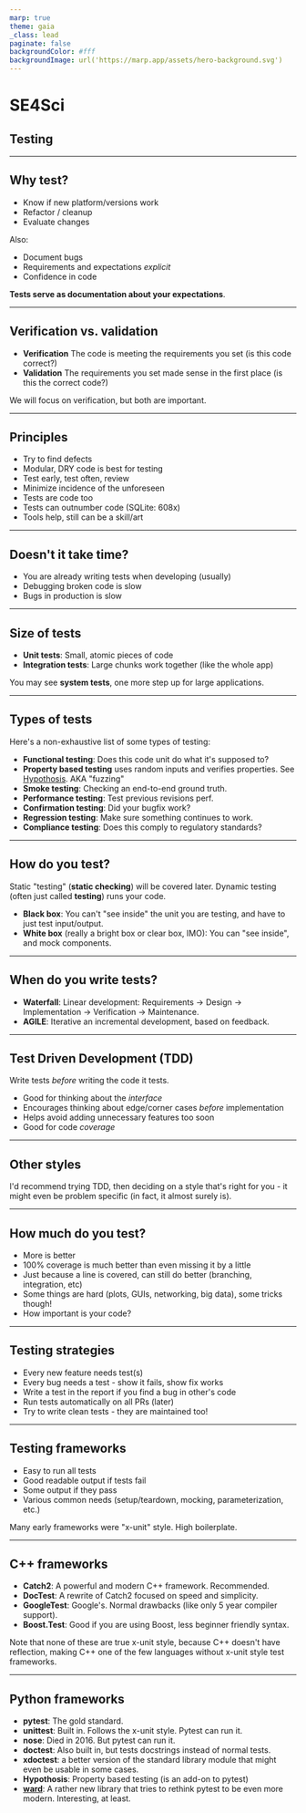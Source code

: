 ```yaml
---
marp: true
theme: gaia
_class: lead
paginate: false
backgroundColor: #fff
backgroundImage: url('https://marp.app/assets/hero-background.svg')
---
```


# SE4Sci

## Testing

---

## Why test?

- Know if new platform/versions work
- Refactor / cleanup
- Evaluate changes

Also:

- Document bugs
- Requirements and expectations _explicit_
- Confidence in code

**Tests serve as documentation about your expectations**.

---

## Verification vs. validation

- **Verification** The code is meeting the requirements you set (is this code correct?)
- **Validation** The requirements you set made sense in the first place (is this the correct code?)

We will focus on verification, but both are important.

---

## Principles

- Try to find defects
- Modular, DRY code is best for testing
- Test early, test often, review
- Minimize incidence of the unforeseen
- Tests are code too
- Tests can outnumber code (SQLite: 608x)
- Tools help, still can be a skill/art

---

## Doesn't it take time?

- You are already writing tests when developing (usually)
- Debugging broken code is slow
- Bugs in production is slow

---

## Size of tests

- **Unit tests**: Small, atomic pieces of code
- **Integration tests**: Large chunks work together (like the whole app)

You may see **system tests**, one more step up for large applications.

---

## Types of tests

Here's a non-exhaustive list of some types of testing:

- **Functional testing**: Does this code unit do what it's supposed to?
- **Property based testing** uses random inputs and verifies properties. See [Hypothosis](https://hypothesis.readthedocs.io/en/latest/). AKA "fuzzing"
- **Smoke testing**: Checking an end-to-end ground truth.
- **Performance testing**: Test previous revisions perf.
- **Confirmation testing**: Did your bugfix work?
- **Regression testing**: Make sure something continues to work.
- **Compliance testing**: Does this comply to regulatory standards?

---

## How do you test?

Static "testing" (**static checking**) will be covered later. Dynamic testing (often just called **testing**) runs your code.

- **Black box**: You can't "see inside" the unit you are testing, and have to just test input/output.
- **White box** (really a bright box or clear box, IMO): You can "see inside", and mock components.

---

## When do you write tests?

- **Waterfall**: Linear development: Requirements -> Design -> Implementation -> Verification -> Maintenance.
- **AGILE**: Iterative an incremental development, based on feedback.

---

## Test Driven Development (TDD)

Write tests _before_ writing the code it tests.

- Good for thinking about the _interface_
- Encourages thinking about edge/corner cases _before_ implementation
- Helps avoid adding unnecessary features too soon
- Good for code _coverage_

---

## Other styles

I'd recommend trying TDD, then deciding on a style that's right for you - it might even be problem specific (in fact, it almost surely is).

---

## How much do you test?

- More is better
- 100% coverage is much better than even missing it by a little
- Just because a line is covered, can still do better (branching, integration, etc)
- Some things are hard (plots, GUIs, networking, big data), some tricks though!
- How important is your code?

---

## Testing strategies

- Every new feature needs test(s)
- Every bug needs a test - show it fails, show fix works
- Write a test in the report if you find a bug in other's code
- Run tests automatically on all PRs (later)
- Try to write clean tests - they are maintained too!

---

## Testing frameworks

- Easy to run all tests
- Good readable output if tests fail
- Some output if they pass
- Various common needs (setup/teardown, mocking, parameterization, etc.)

Many early frameworks were "x-unit" style. High boilerplate.

---

## C++ frameworks

- **Catch2**: A powerful and modern C++ framework. Recommended.
- **DocTest**: A rewrite of Catch2 focused on speed and simplicity.
- **GoogleTest**: Google's. Normal drawbacks (like only 5 year compiler support).
- **Boost.Test**: Good if you are using Boost, less beginner friendly syntax.

Note that none of these are true x-unit style, because C++ doesn't have reflection, making C++ one of the few languages without x-unit style test frameworks.

---

## Python frameworks

- **pytest**: The gold standard.
- **unittest**: Built in. Follows the x-unit style. Pytest can run it.
- **nose**: Died in 2016. But pytest can run it.
- **doctest**: Also built in, but tests docstrings instead of normal tests.
- **xdoctest**: a better version of the standard library module that might even be usable in some cases.
- **Hypothosis**: Property based testing (is an add-on to pytest)
- [**ward**](https://github.com/darrenburns/ward): A rather new library that tries to rethink pytest to be even more modern. Interesting, at least.
